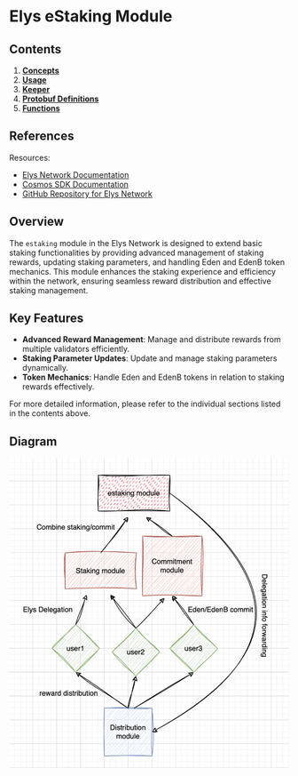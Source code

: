 # Elys eStaking Module

## Contents

1. **[Concepts](01_concepts.md)**
2. **[Usage](02_usage.md)**
3. **[Keeper](03_keeper.md)**
4. **[Protobuf Definitions](04_protobuf_definitions.md)**
5. **[Functions](05_functions.md)**

## References

Resources:

- [Elys Network Documentation](https://docs.elys.network)
- [Cosmos SDK Documentation](https://docs.cosmos.network)
- [GitHub Repository for Elys Network](https://github.com/elys-network/elys)

## Overview

The `estaking` module in the Elys Network is designed to extend basic staking functionalities by providing advanced management of staking rewards, updating staking parameters, and handling Eden and EdenB token mechanics. This module enhances the staking experience and efficiency within the network, ensuring seamless reward distribution and effective staking management.

## Key Features

- **Advanced Reward Management**: Manage and distribute rewards from multiple validators efficiently.
- **Staking Parameter Updates**: Update and manage staking parameters dynamically.
- **Token Mechanics**: Handle Eden and EdenB tokens in relation to staking rewards effectively.

For more detailed information, please refer to the individual sections listed in the contents above.

## Diagram

![Estaking diagram](estaking_diagram.png)
